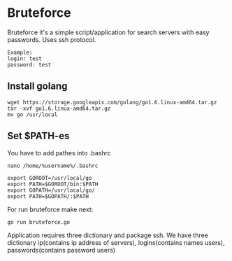 # Bruteforce #

Bruteforce it's a simple script/application for search servers with easy passwords.
Uses ssh protocol.

```
Example: 
login: test
password: test
```

## Install golang ##
```
wget https://storage.googleapis.com/golang/go1.6.linux-amd64.tar.gz
tar -xvf go1.6.linux-amd64.tar.gz 
mv go /usr/local
```
## Set $PATH-es ##
You have to add pathes into .bashrc
```
nano /home/%username%/.bashrc
```
```
export GOROOT=/usr/local/go
export PATH=$GOROOT/bin:$PATH
export GOPATH=/usr/local/go/
export PATH=$GOPATH/:$PATH
```

For run bruteforce make next: 

`go run bruteforce.go`

Application requires three dictionary and package ssh.
We have three dictionary ip(contains ip address of servers), logins(contains names users), passwords(contains password users) 


